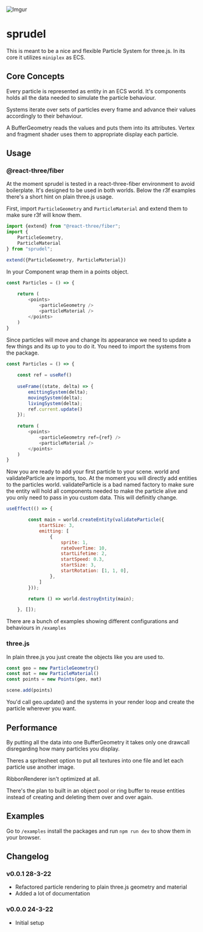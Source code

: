 ![Imgur](https://imgur.com/rqS9FVr.png)

# sprudel

This is meant to be a nice and flexible Particle System for three.js. In its core it utilizes ```miniplex``` as ECS. 

## Core Concepts

Every particle is represented as entity in an ECS world. It's components holds all the data needed to simulate the particle behaviour.

Systems iterate over sets of particles every frame and advance their values accordingly to their behaviour.

A BufferGeometry reads the values and puts them into its attributes. Vertex and fragment shader uses them to appropriate display each particle.

## Usage
### @react-three/fiber
At the moment sprudel is tested in a react-three-fiber environment to avoid boilerplate.
It's designed to be used in both worlds. Below the r3f examples there's a short hint on plain three.js usage.

First, import `ParticleGeometry` and `ParticleMaterial` and extend them to make sure r3f will know them.

```JavaScript
import {extend} from "@react-three/fiber";
import {
    ParticleGeometry,
    ParticleMaterial
} from "sprudel";

extend({ParticleGeometry, ParticleMaterial})
```
In your Component wrap them in a points object.
```JavaScript
const Particles = () => {
    
    return (
        <points>
            <particleGeometry />
            <particleMaterial />
        </points>
    )
}
```

Since particles will move and change its appearance we need to update a few things and its up to you to do it.
You need to import the systems from the package.
```JavaScript
const Particles = () => {
    
    const ref = useRef()
    
    useFrame((state, delta) => {
        emittingSystem(delta);
        movingSystem(delta);
        livingSystem(delta);
        ref.current.update()
    });
    
    return (
        <points>
            <particleGeometry ref={ref} />
            <particleMaterial />
        </points>
    )
}
```

Now you are ready to add your first particle to your scene. world and validateParticle are imports, too. 
At the moment you will directly add entities to the particles world.
validateParticle is a bad named factory to make sure the entity will hold all components needed to make the particle alive
and you only need to pass in you custom data. This will definitly change.

```JavaScript
useEffect(() => {

        const main = world.createEntity(validateParticle({
            startSize: 3,
            emitting: [
                {
                    sprite: 1,
                    rateOverTime: 10,
                    startLifetime: 2,
                    startSpeed: 0.3,
                    startSize: 3,
                    startRotation: [1, 1, 0],
                },
            ]
        }));

        return () => world.destroyEntity(main);

    }, []);
```

There are a bunch of examples showing different configurations and behaviours in `/examples`

### three.js
In plain three.js you just create the objects like you are used to.

```JavaScript
const geo = new ParticleGeometry()
const mat = new ParticleMaterial()
const points = new Points(geo, mat)

scene.add(points)
```
You'd call geo.update() and the systems in your render loop and create the particle wherever you want.

## Performance

By putting all the data into one BufferGeometry it takes only one drawcall disregarding how many particles you display.

Theres a spritesheet option to put all textures into one file and let each particle use another image.

RibbonRenderer isn't optimized at all.

There's the plan to built in an object pool or ring buffer to reuse entities instead of creating and deleting them over and over again.

## Examples

Go to `/examples` install the packages and run `npm run dev` to show them in your browser.

## Changelog

### v0.0.1 28-3-22
* Refactored particle rendering to plain three.js geometry and material
* Added a lot of documentation

### v0.0.0 24-3-22
* Initial setup 
